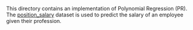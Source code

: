 This directory contains an implementation of Polynomial Regression (PR). The [position_salary](https://github.com/Mufumi/Udemy-Machine-Learning-A_Z-Online_Course/blob/47b658b81b0d6318dc5d653ae962ebdcb5e70f07/Python/Regression/Polynomial%20Regression/Position_Salaries.csv) dataset is used to predict the salary of an employee given their profession.
